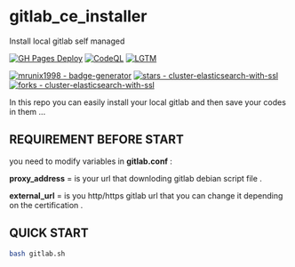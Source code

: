 # gitlab_ce_installer


Install local gitlab self managed




[![GH Pages Deploy](https://github.com/MichaelCurrin/badge-generator/workflows/GH%20Pages%20Deploy/badge.svg)](https://github.com/mrunix1998/gitlab_ce_installer/actions/workflows/main.yml "GitHub Actions workflow status")
[![CodeQL](https://github.com/MichaelCurrin/badge-generator/workflows/CodeQL/badge.svg)](https://github.com/mrunix198/gitlab_ce_installer/actions?query=workflow%3ACodeQL "Code quality workflow status")
[![LGTM](https://img.shields.io/lgtm/grade/javascript/github/MichaelCurrin/badge-generator?logo=lgtm)](https://lgtm.com/projects/g/mrunix1998/gitlab_ce_installer/context:javascript "View Code Quality checks on LGTM.com")



<div align="left">

[![mrunix1998 - badge-generator](https://img.shields.io/static/v1?label=mrunix1998&message=gitlab_ce_installer&color=blue&logo=github)](https://github.com/mrunix1998/gitlab_ce_installer)
[![stars - cluster-elasticsearch-with-ssl](https://img.shields.io/github/stars/mrunix1998/gitlab_ce_installer?style=social)](https://github.com/mrunix1998/gitlab_ce_installer)
[![forks - cluster-elasticsearch-with-ssl](https://img.shields.io/github/forks/mrunix1998/gitlab_ce_installer?style=social)](https://github.com/mrunix1998/gitlab_ce_installer)

</div>



In this repo you can easily install your local gitlab and then save your codes in them ...



## REQUIREMENT BEFORE START

you need to modify variables in **gitlab.conf** :

**proxy_address** = is your url that downloding gitlab debian script file .


**external_url** = is you http/https gitlab url that you can change it depending on the certification .



## QUICK START

```bash
bash gitlab.sh
```